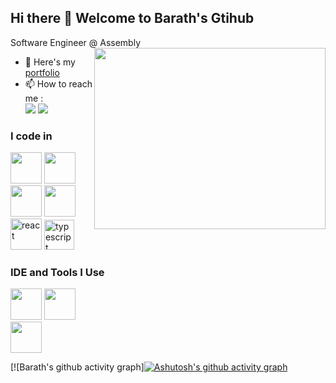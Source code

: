 ## Hi there 👋 Welcome to Barath's Gtihub

Software Engineer @ Assembly
<img align="right" width="370" height="290" src="https://globaleducation.s3.ap-south-1.amazonaws.com/globaledu/gif/front-end-development.gif">
- 🔭 Here's my [portfolio](https://iambharathpadhu.netlify.app/)                                                 
- 📫 How to reach me :
<br /> [<img src="https://img.shields.io/badge/Twitter-1DA1F2?style=for-the-badge&logo=twitter&logoColor=white" />](https://twitter.com/iambharathpadhu) [<img src="https://img.shields.io/badge/LinkedIn-0077B5?style=for-the-badge&logo=linkedin&logoColor=white" />](https://www.linkedin.com/in/barath-kumar-padmanaban/)

### I code in
 <img height="50" width="50" src="https://img.icons8.com/color/48/000000/html-5.png" /> <img height="50" width="50" src="https://img.icons8.com/color/48/000000/css3.png" /> <img height="50" width="50" src="https://img.icons8.com/color/48/000000/sass.png"/>
<img height="50" width="50" src="https://img.icons8.com/color/48/000000/javascript.png"/>
<img width="50" height="50" src="https://img.icons8.com/bubbles/50/react.png" alt="react"/>
<img width="48" height="48" src="https://img.icons8.com/color/48/typescript.png" alt="typescript"/>

### IDE and Tools I Use
<img height="50" width="50" src="https://img.icons8.com/color/48/000000/visual-studio-code-2019.png"/>  <img height="50" width="50" src="https://img.icons8.com/color/50/000000/git.png"/>  
<img height="50" width="50" src="https://img.icons8.com/color/48/000000/figma--v1.png"/> 


[![Barath's github activity graph][![Ashutosh's github activity graph](https://github-readme-activity-graph.vercel.app/graph?username=iambharathpadhu&bg_color=ffffff&color=0b090b&line=423841&point=e92525&area=true&hide_border=true)](https://github.com/ashutosh00710/github-readme-activity-graph)

